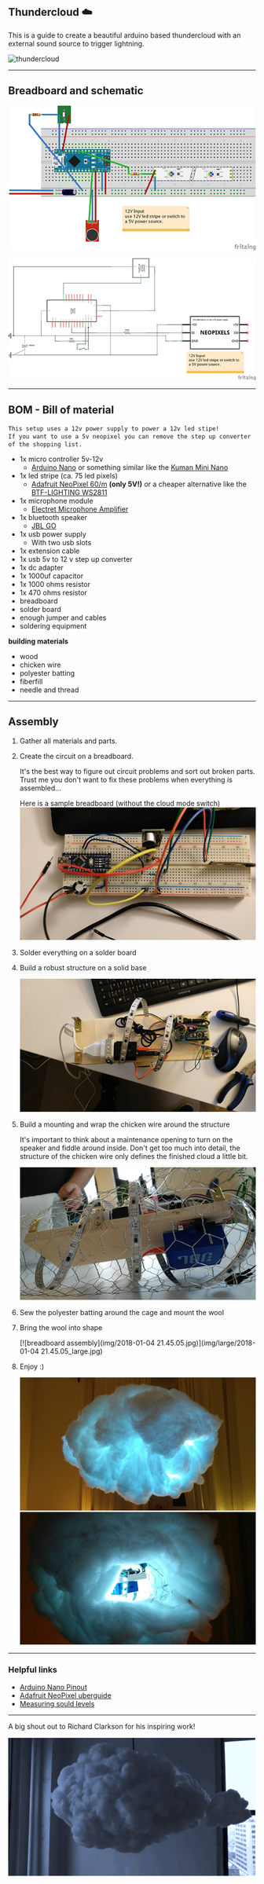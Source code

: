## Thundercloud :cloud:

This is a guide to create a beautiful arduino based thundercloud with an external sound source to trigger lightning.


![thundercloud](img/thundercloud.gif)

---

## Breadboard and schematic

[![thundercloud](img/breadboard.png)](img/large/breadboard_large.png)

[![thundercloud](img/schematic.png)](img/large/schematic_large.png)

---

## BOM - Bill of material

	This setup uses a 12v power supply to power a 12v led stipe!
	If you want to use a 5v neopixel you can remove the step up converter of the shopping list. 

- 1x micro controller 5v-12v
	- [Arduino Nano](https://store.arduino.cc/arduino-nano) or something similar like the [Kuman Mini Nano](http://www.kumantech.com/kuman-mini-nano-v30-atmega328p-5v-16m-micro-controller-board-module-for-arduino-ky64_p0256.html)
- 1x led stripe (ca. 75 led pixels)
	- [Adafruit NeoPixel 60/m](https://www.adafruit.com/product/1138) **(only 5V!)** or a cheaper alternative like the [BTF-LIGHTING WS2811](http://www.btf-lighting.com/productshow.asp?ArticleID=0&id=172&cid=001)
- 1x microphone module
	- [Electret Microphone Amplifier](https://www.adafruit.com/product/1063) 
- 1x bluetooth speaker
	- [JBL GO](https://www.jbl.com/bluetooth-speakers/JBL+GO.html)
- 1x usb power supply
	- With two usb slots
- 1x extension cable
- 1x usb 5v to 12 v step up converter
- 1x dc adapter
- 1x 1000uf  capacitor
- 1x 1000 ohms resistor
- 1x 470 ohms resistor
- breadboard
- solder board
- enough jumper and cables
- soldering equipment

**building materials**

- wood
- chicken wire
- polyester batting
- fiberfill
- needle and thread

---

## Assembly

1. Gather all materials and parts.

2. Create the circuit on a breadboard. 

	It's the best way to figure out circuit problems and sort out broken parts.
	Trust me you don't want to fix these problems when everything is assembled...
	
	Here is a sample breadboard (without the cloud mode switch)
	[![breadboard assembly](img/IMG_20180102_183653.jpg)](img/large/IMG_20180102_183653_large.jpg)

3. Solder everything on a solder board

4. Build a robust structure on a solid base

	[![breadboard assembly](img/IMG_20180104_161834.jpg)](img/large/IMG_20180104_161834_large.jpg)

5. Build a mounting and wrap the chicken wire around the structure

	It's important to think about a maintenance opening to turn on the speaker and fiddle around inside.
	Don't get too much into detail, the structure of the chicken wire only defines the finished cloud a little bit.
	
	[![breadboard assembly](img/IMG_20180105_123530.jpg)](img/large/IMG_20180105_123530_large.jpg)
	
6. Sew the polyester batting around the cage and mount the wool

7. Bring the wool into shape

	[![breadboard assembly](img/2018-01-04 21.45.05.jpg)](img/large/2018-01-04 21.45.05_large.jpg)

8. Enjoy :)

	[![breadboard assembly](img/IMG_20180111_230420.jpg)](img/large/IMG_20180111_230420_large.jpg)
	[![breadboard assembly](img/IMG_20180111_230542.jpg)](img/large/IMG_20180111_230542_large.jpg)

---

### Helpful links

- [Arduino Nano Pinout](http://www.pighixxx.com/test/pinouts/boards/nano.pdf)
- [Adafruit NeoPixel uberguide](https://learn.adafruit.com/adafruit-neopixel-uberguide/basic-connections)
- [Measuring sould levels](https://learn.adafruit.com/adafruit-microphone-amplifier-breakout/measuring-sound-levels)

---

A big shout out to Richard Clarkson for his inspiring work!

![thundercloud](img/original_clarkson.gif)
